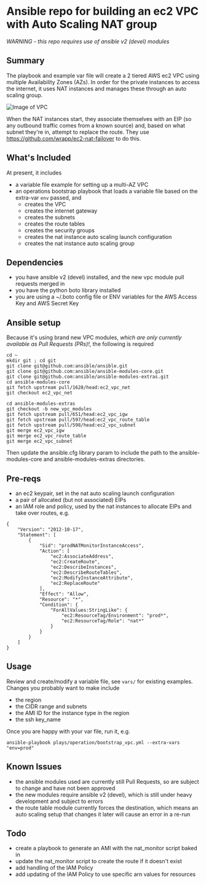 # Ansible repo for building an ec2 VPC with Auto Scaling NAT group 

*WARNING - this repo requires use of ansible v2 (devel) modules*

## Summary

The playbook and example var file will create a 2 tiered AWS ec2 VPC using multiple Availability Zones (AZs). In order for the private instances to access the internet, it uses NAT instances and manages these through an auto scaling group.   

![Image of VPC](https://github.com/halberom/ansible_ec2_vpc_nat_asg/blob/master/images/VPC.png)

When the NAT instances start, they associate themselves with an EIP (so any outbound traffic comes from a known source) and, based on what subnet they're in, attempt to replace the route.  They use https://github.com/wrapp/ec2-nat-failover to do this.

## What's Included

At present, it includes
- a variable file example for setting up a multi-AZ VPC 
- an operations bootstrap playbook that loads a variable file based on the extra-var ```env``` passed, and 
    - creates the VPC
    - creates the internet gateway
    - creates the subnets
    - creates the route tables
    - creates the security groups
    - creates the nat instance auto scaling launch configuration 
    - creates the nat instance auto scaling group

## Dependencies

- you have ansible v2 (devel) installed, and the new vpc module pull requests merged in
- you have the python boto library installed
- you are using a ~/.boto config file or ENV variables for the AWS Access Key and AWS Secret Key 

## Ansible setup

Because it's using brand new VPC modules, _which are only currently available as Pull Requests (PRs)!_, the following is required

```
cd ~
mkdir git ; cd git
git clone git@github.com:ansible/ansible.git
git clone git@github.com:ansible/ansible-modules-core.git
git clone git@github.com:ansible/ansible-modules-extras.git
cd ansible-modules-core
git fetch upstream pull/1628/head:ec2_vpc_net
git checkout ec2_vpc_net

cd ansible-modules-extras
git checkout -b new_vpc_modules
git fetch upstream pull/651/head:ec2_vpc_igw
git fetch upstream pull/597/head:ec2_vpc_route_table
git fetch upstream pull/598/head:ec2_vpc_subnet
git merge ec2_vpc_igw
git merge ec2_vpc_route_table
git merge ec2_vpc_subnet
```
Then update the ansible.cfg library param to include the path to the ansible-modules-core and ansible-modules-extras directories.

## Pre-reqs

- an ec2 keypair, set in the nat auto scaling launch configuration
- a pair of allocated (but not associated) EIPs
- an IAM role and policy, used by the nat instances to allocate EIPs and take over routes, e.g.
```
{
    "Version": "2012-10-17",
    "Statement": [
        {
            "Sid": "prodNATMonitorInstanceAccess",
            "Action": [
                "ec2:AssociateAddress",
                "ec2:CreateRoute",
                "ec2:DescribeInstances",
                "ec2:DescribeRouteTables",
                "ec2:ModifyInstanceAttribute",
                "ec2:ReplaceRoute"
            ],
            "Effect": "Allow",
            "Resource": "*",
            "Condition": {
                "ForAllValues:StringLike": {
                    "ec2:ResourceTag/Environment": "prod*",
                    "ec2:ResourceTag/Role": "nat*"
                }
            }
        }
    ]
}
```

## Usage

Review and create/modify a variable file, see ```vars/``` for existing examples.  Changes you probably want to make include
- the region
- the CIDR range and subnets
- the AMI ID for the instance type in the region
- the ssh key_name

Once you are happy with your var file, run it, e.g.

    ansible-playbook plays/operation/bootstrap_vpc.yml --extra-vars "env=prod"

## Known Issues

- the ansible modules used are currently still Pull Requests, so are subject to change and have not been approved
- the new modules require ansible v2 (devel), which is still under heavy development and subject to errors
- the route table module currently forces the destination, which means an auto scaling setup that changes it later will cause an error in a re-run 

## Todo

- create a playbook to generate an AMI with the nat_monitor script baked in
- update the nat_monitor script to create the route if it doesn't exist
- add handling of the IAM Policy
- add updating of the IAM Policy to use specific arn values for resources

